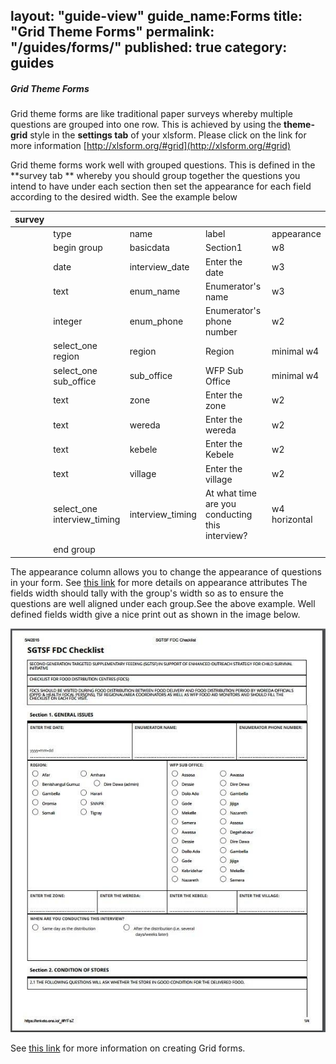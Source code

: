 layout: "guide-view"
guide_name:Forms
title: "Grid Theme Forms"
permalink: "/guides/forms/"
published: true
category: guides
---


##### Grid Theme Forms

Grid theme forms are like traditional paper surveys whereby multiple questions are grouped into one row. This is achieved by using the **theme-grid** style in the **settings tab** of your xlsform. Please click on the link for more information [http://xlsform.org/#grid](http://xlsform.org/#grid)

Grid theme forms work well with grouped questions. This is defined in the **survey tab ** whereby you should group together the questions you intend to have under each section then set the appearance for each field according to the desired width. See the example below 

| survey   |               |       |      |  |
| -------- | ------------- | ----- | ---- |---|
|          | type    | name  |  label  | appearance |
|          |  begin group     | basicdata  |  Section1| w8 |
|         |  date    | interview_date | Enter the date | w3 |
|         |  text    | enum_name  | Enumerator's name |w3  |
|         |  integer  | enum_phone  | Enumerator's phone number |  w2|
|         |  select_one region  |region   | Region | minimal w4|
|         |  select_one sub_office    | sub_office |  WFP Sub Office| minimal w4 |
|         |  text    | zone | Enter the zone | w2 |
|         |  text    | wereda  | Enter the wereda |w2 |
|         |  text | kebele  | Enter the Kebele |  w2|
|         |  text  |village   | Enter the village | w2|
|         |  select_one interview_timing  |interview_timing   |At what time are you conducting this interview? | w4 horizontal|
|         |  end group    |  |  |  |


The appearance column allows you to change the appearance of questions in your form. See [this link](http://xlsform.org/#appearance) for more details on appearance attributes
The fields width should tally with the group's width so as to ensure the questions are well aligned under each group.See the above example. Well defined fields width give a nice print out as shown in the image below.

 ![](/content/screenshots/forms-management/print-out.png)

See [this link](http://xlsform.org/#grid) for more information on creating Grid forms.

